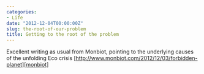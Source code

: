 ```yaml
---
categories:
- Life
date: "2012-12-04T00:00:00Z"
slug: the-root-of-our-problem
title: Getting to the root of the problem
---
```

Excellent writing as usual from Monbiot, pointing to the underlying causes of the unfolding Eco crisis [http://www.monbiot.com/2012/12/03/forbidden-planet][monbiot]

[monbiot]: http://www.monbiot.com/2012/12/03/forbidden-planet/
